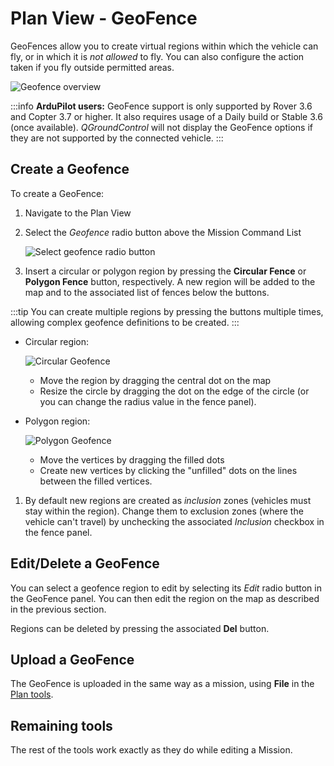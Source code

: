 # Plan View - GeoFence

GeoFences allow you to create virtual regions within which the vehicle can fly, or in which it is _not allowed_ to fly.
You can also configure the action taken if you fly outside permitted areas.

![Geofence overview](../../../assets/plan/geofence/geofence_overview.jpg)

:::info
**ArduPilot users:** GeoFence support is only supported by Rover 3.6 and Copter 3.7 or higher. It also requires usage of a Daily build or Stable 3.6 (once available).
_QGroundControl_ will not display the GeoFence options if they are not supported by the connected vehicle.
:::

## Create a Geofence

To create a GeoFence:

1. Navigate to the Plan View

2. Select the _Geofence_ radio button above the Mission Command List

   ![Select geofence radio button](../../../assets/plan/geofence/geofence_select.jpg)

3. Insert a circular or polygon region by pressing the **Circular Fence** or **Polygon Fence** button, respectively.
   A new region will be added to the map and to the associated list of fences below the buttons.

:::tip
You can create multiple regions by pressing the buttons multiple times, allowing complex geofence definitions to be created.
:::

- Circular region:

  ![Circular Geofence](../../../assets/plan/geofence/geofence_circular.jpg)

  - Move the region by dragging the central dot on the map
  - Resize the circle by dragging the dot on the edge of the circle (or you can change the radius value in the fence panel).

- Polygon region:

  ![Polygon Geofence](../../../assets/plan/geofence/geofence_polygon.jpg)

  - Move the vertices by dragging the filled dots
  - Create new vertices by clicking the "unfilled" dots on the lines between the filled vertices.

1. By default new regions are created as _inclusion_ zones (vehicles must stay within the region).
   Change them to exclusion zones (where the vehicle can't travel) by unchecking the associated _Inclusion_ checkbox in the fence panel.

## Edit/Delete a GeoFence

You can select a geofence region to edit by selecting its _Edit_ radio button in the GeoFence panel.
You can then edit the region on the map as described in the previous section.

Regions can be deleted by pressing the associated **Del** button.

## Upload a GeoFence

The GeoFence is uploaded in the same way as a mission, using **File** in the [Plan tools](../plan_view/plan_view.md).

## Remaining tools

The rest of the tools work exactly as they do while editing a Mission.
